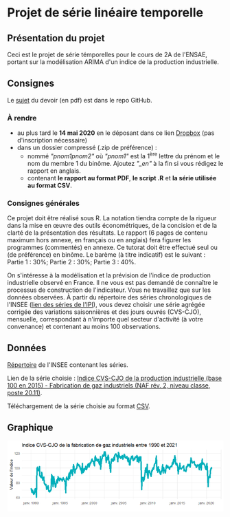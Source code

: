 # Projet de série linéaire temporelle

## Présentation du projet

Ceci est le projet de série témporelles pour le cours de 2A de l'ENSAE, portant sur la modélisation ARIMA d'un indice de la production industrielle.

## Consignes

Le [sujet][sujet] du devoir (en pdf) est dans le repo GitHub.

### À rendre

* au plus tard le **14 mai 2020** en le déposant dans ce lien [Dropbox][dropbox] (pas d'inscription nécessaire)
* dans un dossier compressé (.zip de préférence) :
  * nommé *"pnom1pnom2"* où *"pnom1"* est la 1<sup>ère</sup> lettre du prénom et le nom du membre 1 du binôme. Ajoutez *"_en"* à la fin si vous rédigez le rapport en anglais.
  * contenant **le rapport au format PDF**, **le script .R** et **la série utilisée au format CSV**.

### Consignes générales

Ce projet doit être réalisé sous R. La notation tiendra compte de la rigueur dans la mise en œuvre des outils économétriques, de la concision et de la clarté de la présentation des résultats. Le rapport (6 pages de contenu maximum hors annexe, en français ou en anglais) fera figurer les programmes (commentés) en annexe. Ce tutorat doit être effectué seul ou (de préférence) en binôme. Le barème (à titre indicatif) est le suivant : Partie 1 : 30%; Partie 2 : 30%; Partie 3 : 40%.

On s'intéresse à la modélisation et la prévision de l'indice de production industrielle observé en France. Il ne vous est pas demandé de connaître le processus de construction de l'indicateur. Vous ne travaillez que sur les données observées. À partir du répertoire des séries chronologiques de l'INSEE ([lien des séries de l'IPI][repertoire]), vous devez choisir une série agrégée corrigée des variations saisonnières et des jours ouvrés (CVS-CJO), mensuelle, correspondant à n'importe quel secteur d'activité (à votre convenance) et contenant au moins 100 observations.

## Données

[Répertoire][repertoire] de l'INSEE contenant les séries.

Lien de la série choisie : [Indice CVS-CJO de la production industrielle (base 100 en 2015) - Fabrication de gaz industriels (NAF rév. 2, niveau classe, poste 20.11)][serie].

Téléchargement de la série choisie au format [CSV][csv].

## Graphique

![ts_plot.png][plot]

<!-->
<!-->
<!-->
<!--Liens-->
[sujet]: ./projet_seriestemp_2021.pdf
[dropbox]: https://www.dropbox.com/request/8MGe3M2ctrmaCcCooGHh
[repertoire]: https://www.insee.fr/fr/information/3128533?CORRECTION=2238608&INDICATEUR=2765760&PERIODICITE=2224021
[serie]: https://www.insee.fr/fr/statistiques/serie/010537426
[csv]: https://www.insee.fr/fr/statistiques/serie/telecharger/010537426?ordre=antechronologique&transposition=donneescolonne&periodeDebut=1&anneeDebut=1990&periodeFin=1&anneeFin=2021
[plot]: ./output/images/ts_plot_github.png

